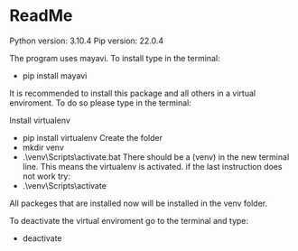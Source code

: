 # ReadMe
 
Python version:
3.10.4
Pip version:
22.0.4

The program uses mayavi. To install type in the terminal:

* pip install mayavi

It is recommended to install this package and all others in a virtual enviroment.
To do so please type in the terminal:

Install virtualenv
* pip install virtualenv
Create the folder
* mkdir venv
* .\venv\Scripts\activate.bat
There should be a (venv) in the new terminal line. This means the virtualenv is activated.
if the last instruction does not work try: 
* .\venv\Scripts\activate

All packeges that are installed now will be installed in the venv folder.

To deactivate the virtual enviroment go to the terminal and type:
* deactivate
